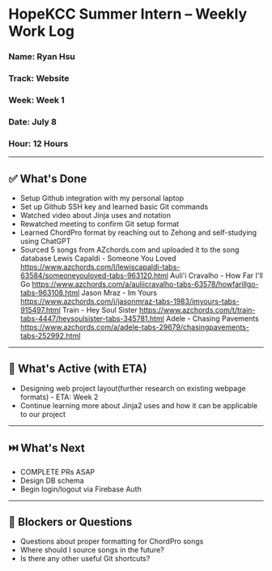 # HopeKCC Summer Intern – Weekly Work Log

### Name: Ryan Hsu
### Track: Website
### Week: Week 1
### Date: July 8
### Hour: 12 Hours

---

## ✅ What's Done
- Setup Github integration with my personal laptop
- Set up Github SSH key and learned basic Git commands
- Watched video about Jinja uses and notation
- Rewatched meeting to confirm Git setup format
- Learned ChordPro format by reaching out to Zehong and self-studying using ChatGPT
- Sourced 5 songs from AZchords.com and uploaded it to the song database
    Lewis Capaldi - Someone You Loved
    https://www.azchords.com/l/lewiscapaldi-tabs-63584/someoneyouloved-tabs-963120.html 
    Auli'i Cravalho - How Far I'll Go
    https://www.azchords.com/a/auliicravalho-tabs-63578/howfarillgo-tabs-963108.html 
    Jason Mraz - Im Yours
    https://www.azchords.com/j/jasonmraz-tabs-1983/imyours-tabs-915497.html 
    Train - Hey Soul Sister
    https://www.azchords.com/t/train-tabs-4447/heysoulsister-tabs-345781.html 
    Adele - Chasing Pavements 
    https://www.azchords.com/a/adele-tabs-29679/chasingpavements-tabs-252992.html


---

## 🔄 What's Active (with ETA)
- Designing web project layout(further research on existing webpage formats) - ETA: Week 2
- Continue learning more about Jinja2 uses and how it can be applicable to our project

---

## ⏭️ What's Next
- COMPLETE PRs ASAP
- Design DB schema
- Begin login/logout via Firebase Auth

---

## 🛑 Blockers or Questions
- Questions about proper formatting for ChordPro songs
- Where should I source songs in the future?
- Is there any other useful Git shortcuts?


